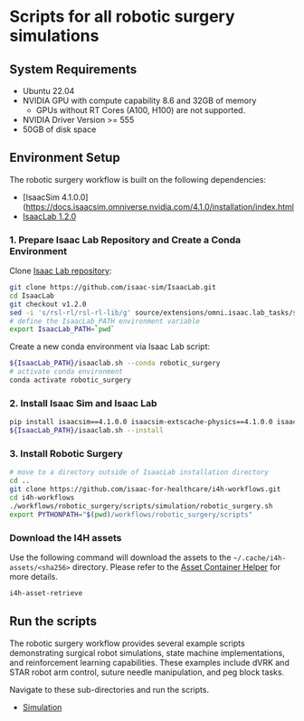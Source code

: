 # Scripts for all robotic surgery simulations

## System Requirements

- Ubuntu 22.04
- NVIDIA GPU with compute capability 8.6 and 32GB of memory
    - GPUs without RT Cores (A100, H100) are not supported.
- NVIDIA Driver Version >= 555
- 50GB of disk space

## Environment Setup

The robotic surgery workflow is built on the following dependencies:
- [IsaacSim 4.1.0.0](https://docs.isaacsim.omniverse.nvidia.com/4.1.0/installation/index.html
- [IsaacLab 1.2.0](https://isaac-sim.github.io/IsaacLab/v1.2.0/source/setup/installation/index.html)


### 1. Prepare Isaac Lab Repository and Create a Conda Environment

Clone [Isaac Lab repository](https://github.com/isaac-sim/IsaacLab):

```bash
git clone https://github.com/isaac-sim/IsaacLab.git
cd IsaacLab
git checkout v1.2.0
sed -i 's/rsl-rl/rsl-rl-lib/g' source/extensions/omni.isaac.lab_tasks/setup.py
# define the IsaacLab_PATH environment variable
export IsaacLab_PATH=`pwd`
```

Create a new conda environment via Isaac Lab script:

```bash
${IsaacLab_PATH}/isaaclab.sh --conda robotic_surgery
# activate conda environment
conda activate robotic_surgery
```

### 2. Install Isaac Sim and Isaac Lab

```bash
pip install isaacsim==4.1.0.0 isaacsim-extscache-physics==4.1.0.0 isaacsim-extscache-kit==4.1.0.0 isaacsim-extscache-kit-sdk==4.1.0.0 git+ssh://git@github.com/isaac-for-healthcare/i4h-asset-catalog.git --extra-index-url https://pypi.nvidia.com
${IsaacLab_PATH}/isaaclab.sh --install
```

### 3. Install Robotic Surgery

```bash
# move to a directory outside of IsaacLab installation directory
cd ..
git clone https://github.com/isaac-for-healthcare/i4h-workflows.git
cd i4h-workflows
./workflows/robotic_surgery/scripts/simulation/robotic_surgery.sh
export PYTHONPATH="$(pwd)/workflows/robotic_surgery/scripts"
```

### Download the I4H assets

Use the following command will download the assets to the `~/.cache/i4h-assets/<sha256>` directory.
Please refer to the [Asset Container Helper](https://github.com/isaac-for-healthcare/i4h-asset-catalog/blob/main/docs/catalog_helper.md) for more details.

```sh
i4h-asset-retrieve
```

## Run the scripts

The robotic surgery workflow provides several example scripts demonstrating surgical robot simulations, state machine implementations, and reinforcement learning capabilities. These examples include dVRK and STAR robot arm control, suture needle manipulation, and peg block tasks.

Navigate to these sub-directories and run the scripts.

- [Simulation](./scripts/simulation)
